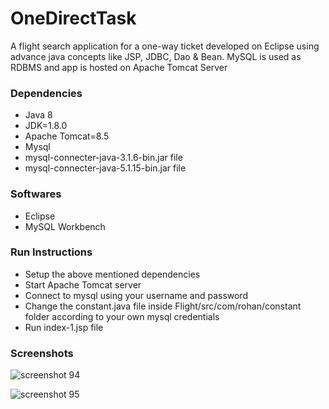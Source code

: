 # OneDirectTask
A flight search application for a one-way ticket developed on Eclipse using advance java concepts like JSP, JDBC, Dao & Bean.
MySQL is used as RDBMS and app is hosted on Apache Tomcat Server

### Dependencies
- Java 8
- JDK=1.8.0
- Apache Tomcat=8.5
- Mysql
- mysql-connecter-java-3.1.6-bin.jar file
- mysql-connecter-java-5.1.15-bin.jar file

### Softwares
- Eclipse
- MySQL Workbench

### Run Instructions
- Setup the above mentioned dependencies
- Start Apache Tomcat server
- Connect to mysql using your username and password
- Change the constant.java file inside Flight/src/com/rohan/constant folder according to your own mysql credentials
- Run index-1.jsp file

### Screenshots
![screenshot 94](https://user-images.githubusercontent.com/19434002/44511837-55f2fc80-a6d6-11e8-9fbd-918d19541499.png)

![screenshot 95](https://user-images.githubusercontent.com/19434002/44511807-4a073a80-a6d6-11e8-9978-1285ddbf9a66.png)
